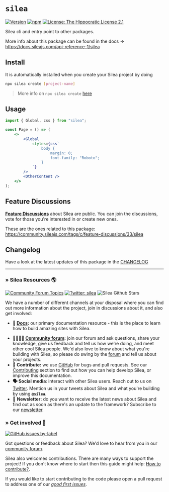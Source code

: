 # `silea`

[![Version](https://img.shields.io/npm/v/silea.svg)](https://www.npmjs.com/package/silea) [![npm](https://img.shields.io/npm/dw/silea)](https://www.npmjs.com/package/silea) [![License: The Hippocratic License 2.1](https://img.shields.io/badge/license-The%20Hippocratic%20License%202.1-%23000)](https://github.com/SileaJS/silea/blob/master/LICENSE)

Silea cli and entry point to other packages.

More info about this package can be found in the docs → https://docs.sileajs.com/api-reference-1/silea

## Install

It is automatically installed when you create your Silea project by doing

```sh
npx silea create [project-name]
```

> More info on `npx silea create` [here](https://docs.sileajs.com/silea-cli/create)

## Usage

```jsx
import { Global, css } from "silea";

const Page = () => (
	<>
		<Global
			styles={css`
				body {
					margin: 0;
					font-family: "Roboto";
				}
			`}
		/>
		<OtherContent />
	</>
);
```

## Feature Discussions

[**Feature Discussions**](https://community.sileajs.com/c/feature-discussions/33) about Silea are public. You can join the discussions, vote for those you're interested in or create new ones.

These are the ones related to this package: https://community.sileajs.com/tags/c/feature-discussions/33/silea

## Changelog

Have a look at the latest updates of this package in the [CHANGELOG](https://github.com/SileaJS/silea/blob/dev/packages//CHANGELOG.md)

---

### » Silea Resources 🌎

[![Community Forum Topics](https://img.shields.io/discourse/topics?color=blue&label=community%20forum&server=https%3A%2F%2Fcommunity.sileajs.com%2F)](https://community.sileajs.com/) [![Twitter: silea](https://img.shields.io/twitter/follow/silea.svg?style=social)](https://twitter.com/silea) ![Silea Github Stars](https://img.shields.io/github/stars/sileajs/silea?style=social)

We have a number of different channels at your disposal where you can find out more information about the project, join in discussions about it, and also get involved:

-   **📖 [Docs](https://docs.sileajs.com/):** our primary documentation resource - this is the place to learn how to build amazing sites with Silea.

*   **👨‍👩‍👧‍👦 [Community forum](https://community.sileajs.com/):** join our forum and ask questions, share your knowledge, give us feedback and tell us how we're doing, and meet other cool Silea people. We'd also love to know about what you're building with Silea, so please do swing by the [forum](https://community.sileajs.com/) and tell us about your projects.
*   **🐞 Contribute:** we use [GitHub](https://github.com/SileaJS/silea) for bugs and pull requests. See our [Contributing](../contributing/) section to find out how you can help develop Silea, or improve this documentation.
*   **🗣 Social media**: interact with other Silea users. Reach out to us on [Twitter](https://twitter.com/silea). Mention us in your tweets about Silea and what you're building by using **`@silea`**.
*   💌 **Newsletter:** do you want to receive the latest news about Silea and find out as soon as there's an update to the framework? Subscribe to our [newsletter](https://sileajs.com/#newsletter).

### » Get involved 🤗

[![GitHub issues by-label](https://img.shields.io/github/issues/sileajs/silea/good%20first%20issue)](https://github.com/SileaJS/silea/issues?q=is%3Aissue+is%3Aopen+label%3A%22good+first+issue%22)

Got questions or feedback about Silea? We'd love to hear from you in our [community forum](https://community.sileajs.com).

Silea also welcomes contributions. There are many ways to support the project! If you don't know where to start then this guide might help: [How to contribute?](https://docs.sileajs.com/contributing/how-to-contribute).

If you would like to start contributing to the code please open a pull request to address one of our [_good first issues_](https://github.com/SileaJS/silea/issues?q=is%3Aissue+is%3Aopen+label%3A%22good+first+issue%22).
